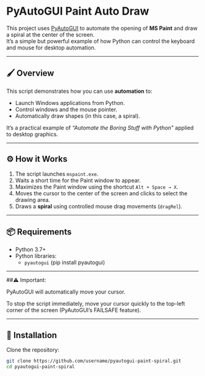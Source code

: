 #  PyAutoGUI Paint Auto Draw

This project uses [PyAutoGUI](https://pyautogui.readthedocs.io/en/latest/) to automate the opening of **MS Paint** and draw a spiral at the center of the screen.  
It’s a simple but powerful example of how Python can control the keyboard and mouse for desktop automation.

---

## 🖌️ Overview
This script demonstrates how you can use **automation** to:
- Launch Windows applications from Python.
- Control windows and the mouse pointer.
- Automatically draw shapes (in this case, a spiral).

It’s a practical example of *“Automate the Boring Stuff with Python”* applied to desktop graphics.

---

## ⚙️ How it Works
1. The script launches `mspaint.exe`.
2. Waits a short time for the Paint window to appear.
3. Maximizes the Paint window using the shortcut `Alt + Space → X`.
4. Moves the cursor to the center of the screen and clicks to select the drawing area.
5. Draws a **spiral** using controlled mouse drag movements (`dragRel`).

---

## 📦 Requirements
- Python 3.7+
- Python libraries:
  - `pyautogui`       (pip install pyautogui)

---

##⚠️ Important:

PyAutoGUI will automatically move your cursor.

To stop the script immediately, move your cursor quickly to the top-left corner of the screen (PyAutoGUI’s FAILSAFE feature).

---

## 🔧 Installation
Clone the repository:
```bash
git clone https://github.com/username/pyautogui-paint-spiral.git
cd pyautogui-paint-spiral  
